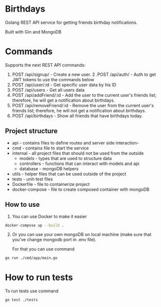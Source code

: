 # Birthdays
Golang REST API service for getting friends birthday notifications.

Built with Gin and MongoDB

# Commands
Supports the next REST API commands:

1. POST /api/signup/ - Create a new user.
2 .POST /api/auth/ - Auth to get JWT tokens to use the commands below
3. POST /api/user/:id - Get specific user data by his ID
4. POST /api/users - Get all users data
5. POST /api/addFriend/:id - Add the user to the current user's friends list; therefore, he will get a notification about birthdays.
6. POST /api/removeFriend/:id - Remove the user from the current user's friends list; therefore, he will not get a notification about birthdays.
7. POST /api/birthdays - Show all friends that have birthdays today.

## Project structure
- api - contains files to define routes and server side interaction-
- cmd - contains file to start the service
- internal - all project files that should not be used from the outside
   - models - types that are used to structure data
   - controllers - functions that can interact with models and api
  - database - mongoDB helpers
- utils - helper files that can be used outside of the project
- tests - unit-test files
- Dockerfile - file to containerize project
- docker-compose - file to create composed container with mongoDB

## How to use

1. You can use Docker to make it easier
```sh
docker-compose up --build .
```
2. Or you can use your own mongoDB on local machine (make sure that you've change mongodb port in .env file).

   For that you can use command
```sh
go run ./cmd/app/main.go
```
# How to run tests
To run tests use command
```sh
go test ./tests
```
